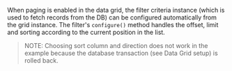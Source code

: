 When paging is enabled in the data grid, the filter criteria instance
(which is used to fetch records from the DB) can be configured automatically 
from the grid instance. The filter's `configure()` method handles the offset,
limit and sorting according to the current position in the list.

> NOTE: Choosing sort column and direction does not work in the example
> because the database transaction (see Data Grid setup) is rolled back.
